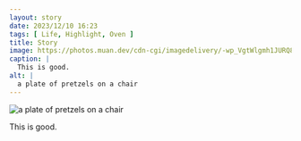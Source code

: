 ```yaml
---
layout: story
date: 2023/12/10 16:23
tags: [ Life, Highlight, Oven ]
title: Story
image: https://photos.muan.dev/cdn-cgi/imagedelivery/-wp_VgtWlgmh1JURQ8t1mg/c51080b2-cf8c-41bb-8329-0301449a0200/public
caption: |
  This is good.
alt: |
  a plate of pretzels on a chair
---
```


![a plate of pretzels on a chair](https://photos.muan.dev/cdn-cgi/imagedelivery/-wp_VgtWlgmh1JURQ8t1mg/c51080b2-cf8c-41bb-8329-0301449a0200/public)

This is good.
